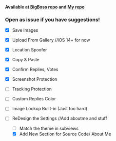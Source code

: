 #### Available at [BigBoss repo](http://apt.thebigboss.org/repofiles/cydia) and [My repo](https://repo.extbh.dev)
### Open as issue if you have suggestions!

- [x] Save Images

- [x] Upload From Gallery //iOS 14+ for now

- [x] Location Spoofer

- [x] Copy & Paste

- [x] Confirm Replies, Votes

- [x] Screenshot Protection

- [ ] Tracking Protection

- [ ] Custom Replies Color

- [ ] Image Lookup Built-in (Just too hard)

- [ ] ReDesign the Settings //Add aboutme and stuff
  - [ ] Match the theme in subviews
  - [x] Add New Section for Source Code/ About Me
